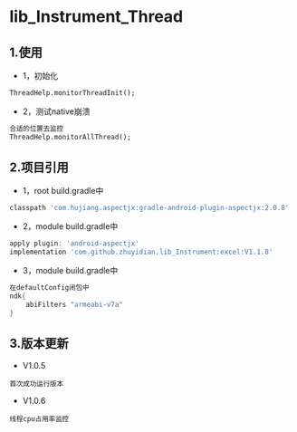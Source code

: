 # lib_Instrument_Thread

## 1.使用
* 1，初始化
```xml
ThreadHelp.monitorThreadInit();
```
* 2，测试native崩溃
```xml
合适的位置去监控
ThreadHelp.monitorAllThread();
```
## 2.项目引用
* 1，root build.gradle中
```groovy
classpath 'com.hujiang.aspectjx:gradle-android-plugin-aspectjx:2.0.8'
```
* 2，module build.gradle中
```groovy
apply plugin: 'android-aspectjx'
implementation 'com.github.zhuyidian.lib_Instrument:excel:V1.1.8'
```
* 3，module build.gradle中
```groovy
在defaultConfig闭包中
ndk{
    abiFilters "armeabi-v7a"
}
```
## 3.版本更新
* V1.0.5
```
首次成功运行版本
```
* V1.0.6
```
线程cpu占用率监控
```

